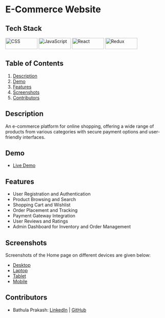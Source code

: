 # E-Commerce Website

## Tech Stack

<div >
  <img src="https://img.shields.io/badge/CSS3-1572B6?style=for-the-badge&logo=css3&logoColor=white" width="100" height="35" alt="CSS"/>
  <img src="https://img.shields.io/badge/JavaScript-F7DF1E?style=for-the-badge&logo=javascript&logoColor=black" width="100" height="35" alt="JavaScript"/>
  <img src="https://img.shields.io/badge/React-20232A?style=for-the-badge&logo=react&logoColor=61DAFB" width="100" height="35" alt="React"/>
  <img src="https://img.shields.io/badge/Redux-593D88?style=for-the-badge&logo=redux&logoColor=white" width="100" height="35" alt="Redux"/>
</div>

## Table of Contents

1. [Description](#description)
2. [Demo](#demo)
3. [Features](#features)
4. [Screenshots](#screenshots)
5. [Contributors](#contributors)

## Description

An e-commerce platform for online shopping, offering a wide range of products from various categories with secure payment options and user-friendly interfaces.

## Demo

- [Live Demo](https://green-paradise-team.netlify.app)

## Features

- User Registration and Authentication
- Product Browsing and Search
- Shopping Cart and Wishlist
- Order Placement and Tracking
- Payment Gateway Integration
- User Reviews and Ratings
- Admin Dashboard for Inventory and Order Management

## Screenshots

Screenshots of the Home page on different devices are given below:

- [Desktop](./Images/Home-Page_Desktop.png)
- [Laptop](./Images/Home-Page_Laptop.png)
- [Tablet](./Images/Home-Page_Tablet.png)
- [Mobile](./Images/Home-Page_Mobile.png)

## Contributors

- Bathula Prakash: [LinkedIn](https://www.linkedin.com/in/bathulaprakash/) | [GitHub](https://github.com/PrakashBathula88)
